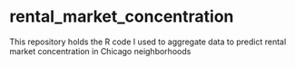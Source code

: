 # rental_market_concentration
This repository holds the R code I used to aggregate data to predict rental market concentration in Chicago neighborhoods
